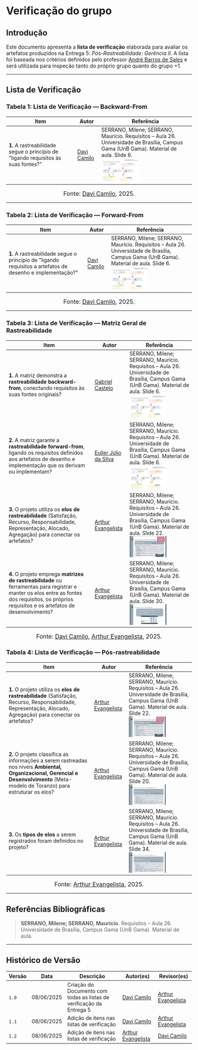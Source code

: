 # Verificação do grupo

## Introdução

Este documento apresenta a **lista de verificação** elaborada para avaliar os artefatos produzidos na Entrega 5: *Pós-Rastreabilidade: Gerência II*.
A lista foi baseada nos critérios definidos pelo professor [André Barros de Sales](https://sigaa.unb.br/sigaa/public/docente/portal.jsf?siape=1314342) e será utilizada para inspeção tanto do próprio grupo quanto do grupo +1.

---

## Lista de Verificação

### Tabela 1: Lista de Verificação — Backward-From

| Item | Autor | Referência |
|------|-------|------------|
| **1.** A rastreabilidade segue o princípio de "ligando requisitos às suas fontes?" | [Davi Camilo](https://github.com/Davicamilo23) | SERRANO, Milene; SERRANO, Maurício. Requisitos – Aula 26. Universidade de Brasília, Campus Gama (UnB Gama). Material de aula. Slide 6. <br> <img src="https://raw.githubusercontent.com/Requisitos-de-Software/2025.1-Cinemark/main/docs/assets/verificacao/backwardAndForward.png" alt="Referência do item" width="100px"> |

<font size="3"><p style="text-align: center">Fonte: [Davi Camilo](https://github.com/Davicamilo23), 2025.</p></font>

---

### Tabela 2: Lista de Verificação — Forward-From

| Item | Autor | Referência |
|------|-------|------------|
| **1.** A rastreabilidade segue o princípio de "ligando requisitos a artefatos de desenho e implementação?" | [Davi Camilo](https://github.com/Davicamilo23) | SERRANO, Milene; SERRANO, Maurício. Requisitos – Aula 26. Universidade de Brasília, Campus Gama (UnB Gama). Material de aula. Slide 6. <br> <img src="https://raw.githubusercontent.com/Requisitos-de-Software/2025.1-Cinemark/main/docs/assets/verificacao/backwardAndForward.png" alt="Referência do item" width="100px"> |

<font size="3"><p style="text-align: center">Fonte: [Davi Camilo](https://github.com/Davicamilo23), 2025.</p></font>

---

### Tabela 3: Lista de Verificação — Matriz Geral de Rastreabilidade

| Item | Autor | Referência |
|---|---|---|
| **1.** A matriz demonstra a **rastreabilidade backward-from**, conectando requisitos às suas fontes originais? | [Gabriel Castelo](https://github.com/GabrielCastelo-31) | SERRANO, Milene; SERRANO, Maurício. Requisitos – Aula 26. Universidade de Brasília, Campus Gama (UnB Gama). Material de aula. Slide 6. <br> <img src="https://raw.githubusercontent.com/Requisitos-de-Software/2025.1-Cinemark/main/docs/assets/verificacao/backwardAndForward.png" alt="Referência do item" width="100px"> |
| **2.** A matriz garante a **rastreabilidade forward-from**, ligando os requisitos definidos aos artefatos de desenho e implementação que os derivam ou implementam? | [Euller Júlio da Silva](https://github.com/Potatoyz908) | SERRANO, Milene; SERRANO, Maurício. Requisitos – Aula 26. Universidade de Brasília, Campus Gama (UnB Gama). Material de aula. Slide 6. <br> <img src="https://raw.githubusercontent.com/Requisitos-de-Software/2025.1-Cinemark/main/docs/assets/verificacao/backwardAndForward.png" alt="Referência do item" width="100px"> |
| **3.** O projeto utiliza os **elos de rastreabilidade** (Satisfação, Recurso, Responsabilidade, Representação, Alocado, Agregação) para conectar os artefatos? | [Arthur Evangelista](https://github.com/arthurevg) | SERRANO, Milene; SERRANO, Maurício. Requisitos – Aula 26. Universidade de Brasília, Campus Gama (UnB Gama). Material de aula. Slide 22. <br> <img src="https://raw.githubusercontent.com/Requisitos-de-Software/2025.1-Cinemark/main/docs/assets/rastreabilidade/elos.png" alt="Referência do item" width="100px"> |
| **4.** O projeto emprega **matrizes de rastreabilidade** ou ferramentas para registrar e manter os elos entre as fontes dos requisitos, os próprios requisitos e os artefatos de desenvolvimento? | [Arthur Evangelista](https://github.com/arthurveg) | SERRANO, Milene; SERRANO, Maurício. Requisitos – Aula 26. Universidade de Brasília, Campus Gama (UnB Gama). Material de aula. Slide 30. <br> <img src="https://raw.githubusercontent.com/Requisitos-de-Software/2025.1-Cinemark/main/docs/assets/rastreabilidade/matriz.png" alt="Referência do item" width="100px"> |

<font size="3"><p style="text-align: center">Fonte: [Davi Camilo](https://github.com/Davicamilo23), [Arthur Evangelista](https://github.com/arthurevg), 2025.</p></font>


### Tabela 4: Lista de Verificação — Pós-rastreabilidade

| Item | Autor | Referência |
|---|---|---|
| **1.** O projeto utiliza os **elos de rastreabilidade** (Satisfação, Recurso, Responsabilidade, Representação, Alocado, Agregação) para conectar os artefatos? | [Arthur Evangelista](https://github.com/arthurveg) | SERRANO, Milene; SERRANO, Maurício. Requisitos – Aula 26. Universidade de Brasília, Campus Gama (UnB Gama). Material de aula. Slide 22. <br> <img src="https://raw.githubusercontent.com/Requisitos-de-Software/2025.1-Cinemark/main/docs/assets/rastreabilidade/elos1.png" alt="Referência do item" width="100px"> |
| **2.** O projeto classifica as informações a serem rastreadas nos níveis **Ambiental, Organizacional, Gerencial e Desenvolvimento** (Meta-modelo de Toranzo) para estruturar os elos? | [Arthur Evangelista](https://github.com/arthurveg) | SERRANO, Milene; SERRANO, Maurício. Requisitos – Aula 26. Universidade de Brasília, Campus Gama (UnB Gama). Material de aula. Slide 20. <br> <img src="https://raw.githubusercontent.com/Requisitos-de-Software/2025.1-Cinemark/main/docs/assets/rastreabilidade/toranzo.png" alt="Referência do item" width="100px"> |
| **3.** Os **tipos de elos** a serem registrados foram definidos no projeto? | [Arthur Evangelista](https://github.com/arthurveg) | SERRANO, Milene; SERRANO, Maurício. Requisitos – Aula 26. Universidade de Brasília, Campus Gama (UnB Gama). Material de aula. Slide 34. <br> <img src="https://raw.githubusercontent.com/Requisitos-de-Software/2025.1-Cinemark/main/docs/assets/rastreabilidade/toranzo.png" alt="Referência do item" width="100px"> |

<font size="3"><p style="text-align: center">Fonte: [Arthur Evangelista](https://github.com/arthurevg), 2025.</p></font>

---

## Referências Bibliográficas

> **SERRANO, Milene; SERRANO, Maurício.** Requisitos – Aula 26. Universidade de Brasília, Campus Gama (UnB Gama). Material de aula.

---

## Histórico de Versão

| Versão | Data | Descrição | Autor(es) | Revisor(es) |
|--------|------|-----------|-----------|-------------|
| `1.0`  | 08/06/2025 | Criação do Documento com todas as listas de verificação da Entrega 5 | [Davi Camilo](https://github.com/Davicamilo23) | [Arthur Evangelista](https://github.com/arthurevg) |
| `1.1`  | 08/06/2025 | Adição de itens nas listas de verificação | [Davi Camilo](https://github.com/Davicamilo23) | [Arthur Evangelista](https://github.com/arthurevg) |
| `1.2`  | 08/06/2025 | Adição de itens nas listas de verificação |[Arthur Evangelista](https://github.com/arthurevg)  |[Davi Camilo](https://github.com/Davicamilo23)  |

